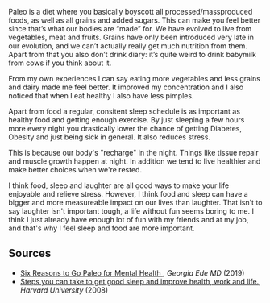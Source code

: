 Paleo is a diet where you basically boyscott all processed/massproduced foods, as well as all grains and added sugars. This can make you feel better since that’s what our bodies are “made” for. We have evolved to live from vegetables, meat and fruits. Grains have only been introduced very late in our evolution, and we can’t actually really get much nutrition from them. Apart from that you also don’t drink diary: it’s quite weird to drink babymilk from cows if you think about it.

From my own experiences I can say eating more vegetables and less grains and dairy made me feel better. It improved my concentration and I also noticed that when I eat healthy I also have less pimples.

Apart from food a regular, consitent sleep schedule is as important as healthy food and getting enough exercise. By just sleeping a few hours more every night you drastically lower the chance of getting Diabetes, Obesity and just being sick in general. It also reduces stress.

This is because our body's "recharge" in the night. Things like tissue repair and muscle growth happen at night. In addition we tend to live healthier and make better choices when we're rested. 

I think food, sleep and laughter are all good ways to make your life enjoyable and relieve stress. However, I think food and sleep can have a bigger and more measureable impact on our lives than laughter. That isn't to say laughter isn't important tough, a life without fun seems boring to me. I think I just already have enough lot of fun with my friends and at my job, and that's why I feel sleep and food are more important.

## Sources

- [ Six Reasons to Go Paleo for Mental Health ](https://www.psychologytoday.com/us/blog/diagnosis-diet/201909/six-reasons-go-paleo-mental-health), _Georgia Ede MD_  (2019)
- [Steps you can take to get good sleep and improve health, work and life.](https://healthysleep.med.harvard.edu/need-sleep/whats-in-it-for-you/health), _Harvard University_  (2008)